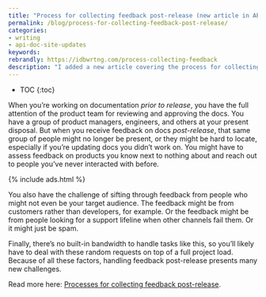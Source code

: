 ```yaml
---
title: "Process for collecting feedback post-release (new article in API doc course)"
permalink: /blog/process-for-collecting-feedback-post-release/
categories:
- writing
- api-doc-site-updates
keywords:
rebrandly: https://idbwrtng.com/process-collecting-feedback
description: "I added a new article covering the process for collecting and addressing feedback post-release in my API doc course. Collecting feedback post-release involves a host of new challenges and processes, such as how to optimize your feedback form, how to account for random externally driven requests across your dev portal, how to process the feedback from incoming requests, and so on."
---
```


* TOC
{:toc}

When you’re working on documentation *prior to release*, you have the full attention of the product team for reviewing and approving the docs. You have a group of product managers, engineers, and others at your present disposal. But when you receive feedback on docs *post-release*, that same group of people might no longer be present, or they might be hard to locate, especially if you’re updating docs you didn’t work on. You might have to assess feedback on products you know next to nothing about and reach out to people you’ve never interacted with before.

{% include ads.html %}

You also have the challenge of sifting through feedback from people who might not even be your target audience. The feedback might be from customers rather than developers, for example. Or the feedback might be from people looking for a support lifeline when other channels fail them. Or it might just be spam.

Finally, there’s no built-in bandwidth to handle tasks like this, so you’ll likely have to deal with these random requests on top of a full project load. Because of all these factors, handling feedback post-release presents many new challenges.

Read more here: [Processes for collecting feedback post-release](/learnapidoc/docapis_collecting_feedback_post_release.html).
